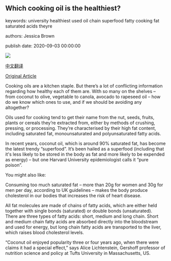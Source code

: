 ## Which cooking oil is the healthiest?

keywords: university healthiest used oil chain superfood fatty cooking fat saturated acids theyre

authors: Jessica Brown

publish date: 2020-09-03 00:00:00

![](https://ychef.files.bbci.co.uk/live/624x351/p08qflpy.jpg)

[中文翻译](Which%20cooking%20oil%20is%20the%20healthiest%3F_zh.md)

[Original Article](https://www.bbc.com/future/article/20200903-which-cooking-oil-is-the-healthiest)

Cooking oils are a kitchen staple. But there’s a lot of conflicting information regarding how healthy each of them are. With so many on the shelves – from coconut to olive, vegetable to canola, avocado to rapeseed oil – how do we know which ones to use, and if we should be avoiding any altogether?

Oils used for cooking tend to get their name from the nut, seeds, fruits, plants or cereals they’re extracted from, either by methods of crushing, pressing, or processing. They’re characterised by their high fat content, including saturated fat, monounsaturated and polyunsaturated fatty acids.



In recent years, coconut oil, which is around 90% saturated fat, has become the latest trendy “superfood”. It’s been hailed as a superfood (including that it's less likely to be stored in the body as fat and more likely to be expended as energy) – but one Harvard University epidemiologist calls it “pure poison”.

You might also like:

Consuming too much saturated fat – more than 20g for women and 30g for men per day, according to UK guidelines – makes the body produce cholesterol in our bodies that increases the risk of heart disease.

All fat molecules are made of chains of fatty acids, which are either held together with single bonds (saturated) or double bonds (unsaturated). There are three types of fatty acids: short, medium and long chain. Short and medium chain fatty acids are absorbed directly into the bloodstream and used for energy, but long chain fatty acids are transported to the liver, which raises blood cholesterol levels.

“Coconut oil enjoyed popularity three or four years ago, when there were claims it had a special effect,” says Alice Lichtenstein, Gershoff professor of nutrition science and policy at Tufts University in Massachusetts, US.